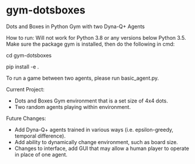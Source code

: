 # gym-dotsboxes
Dots and Boxes in Python Gym with two Dyna-Q+ Agents

How to run:
Will not work for Python 3.8 or any versions below Python 3.5. Make sure the package gym is installed, then do the following in cmd:

cd gym-dotsboxes

pip install -e .


To run a game between two agents, please run basic_agent.py.

Current Project:
- Dots and Boxes Gym environment that is a set size of 4x4 dots.
- Two random agents playing within environment.

Future Changes:
- Add Dyna-Q+ agents trained in various ways (i.e. epsilon-greedy, temporal difference).
- Add ability to dynamically change environment, such as board size.
- Changes to interface, add GUI that may allow a human player to operate in place of one agent.
